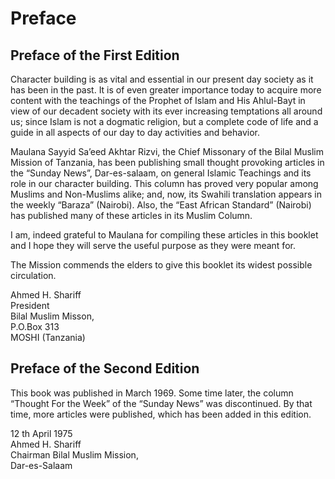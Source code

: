 Preface
=======

Preface of the First Edition
----------------------------

Character building is as vital and essential in our present day society
as it has been in the past. It is of even greater importance today to
acquire more content with the teachings of the Prophet of Islam and His
Ahlul-Bayt in view of our decadent society with its ever increasing
temptations all around us; since Islam is not a dogmatic religion, but a
complete code of life and a guide in all aspects of our day to day
activities and behavior.

Maulana Sayyid Sa’eed Akhtar Rizvi, the Chief Missonary of the Bilal
Muslim Mission of Tanzania, has been publishing small thought provoking
articles in the “Sunday News”, Dar-es-salaam, on general Islamic
Teachings and its role in our character building. This column has proved
very popular among Muslims and Non-Muslims alike; and, now, its Swahili
translation appears in the weekly “Baraza” (Nairobi). Also, the “East
African Standard” (Nairobi) has published many of these articles in its
Muslim Column.

I am, indeed grateful to Maulana for compiling these articles in this
booklet and I hope they will serve the useful purpose as they were meant
for.

The Mission commends the elders to give this booklet its widest possible
circulation.

Ahmed H. Shariff  
 President  
 Bilal Muslim Misson,  
 P.O.Box 313  
 MOSHI (Tanzania)

Preface of the Second Edition
-----------------------------

This book was published in March 1969. Some time later, the column
“Thought For the Week” of the “Sunday News” was discontinued. By that
time, more articles were published, which has been added in this
edition.

12 th April 1975  
 Ahmed H. Shariff  
 Chairman Bilal Muslim Mission,  
 Dar-es-Salaam


